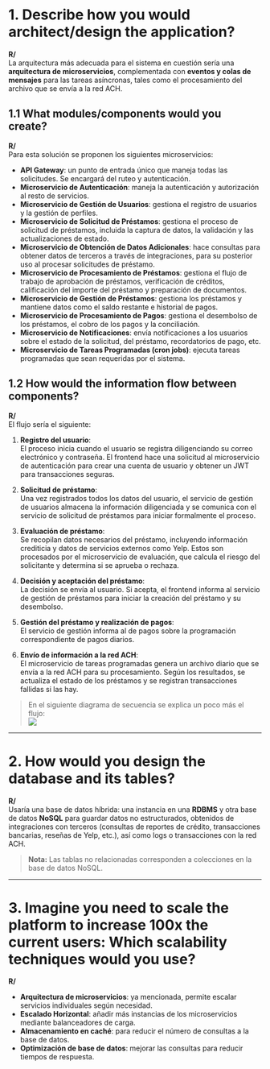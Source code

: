 # 1. Describe how you would architect/design the application?

**R/**  
La arquitectura más adecuada para el sistema en cuestión sería una **arquitectura de microservicios**, complementada con **eventos y colas de mensajes** para las tareas asíncronas, tales como el procesamiento del archivo que se envía a la red ACH.

## 1.1 What modules/components would you create?

**R/**  
Para esta solución se proponen los siguientes microservicios:

- **API Gateway**: un punto de entrada único que maneja todas las solicitudes. Se encargará del ruteo y autenticación.
- **Microservicio de Autenticación**: maneja la autenticación y autorización al resto de servicios.
- **Microservicio de Gestión de Usuarios**: gestiona el registro de usuarios y la gestión de perfiles.
- **Microservicio de Solicitud de Préstamos**: gestiona el proceso de solicitud de préstamos, incluida la captura de datos, la validación y las actualizaciones de estado.
- **Microservicio de Obtención de Datos Adicionales**: hace consultas para obtener datos de terceros a través de integraciones, para su posterior uso al procesar solicitudes de préstamo.
- **Microservicio de Procesamiento de Préstamos**: gestiona el flujo de trabajo de aprobación de préstamos, verificación de créditos, calificación del importe del préstamo y preparación de documentos.
- **Microservicio de Gestión de Préstamos**: gestiona los préstamos y mantiene datos como el saldo restante e historial de pagos.
- **Microservicio de Procesamiento de Pagos**: gestiona el desembolso de los préstamos, el cobro de los pagos y la conciliación.
- **Microservicio de Notificaciones**: envía notificaciones a los usuarios sobre el estado de la solicitud, del préstamo, recordatorios de pago, etc.
- **Microservicio de Tareas Programadas (cron jobs)**: ejecuta tareas programadas que sean requeridas por el sistema.

## 1.2 How would the information flow between components?

**R/**  
El flujo sería el siguiente:

1. **Registro del usuario**:  
   El proceso inicia cuando el usuario se registra diligenciando su correo electrónico y contraseña. El frontend hace una solicitud al microservicio de autenticación para crear una cuenta de usuario y obtener un JWT para transacciones seguras.

2. **Solicitud de préstamo**:  
   Una vez registrados todos los datos del usuario, el servicio de gestión de usuarios almacena la información diligenciada y se comunica con el servicio de solicitud de préstamos para iniciar formalmente el proceso.

3. **Evaluación de préstamo**:  
   Se recopilan datos necesarios del préstamo, incluyendo información crediticia y datos de servicios externos como Yelp. Estos son procesados por el microservicio de evaluación, que calcula el riesgo del solicitante y determina si se aprueba o rechaza.

4. **Decisión y aceptación del préstamo**:  
   La decisión se envía al usuario. Si acepta, el frontend informa al servicio de gestión de préstamos para iniciar la creación del préstamo y su desembolso.

5. **Gestión del préstamo y realización de pagos**:  
   El servicio de gestión informa al de pagos sobre la programación correspondiente de pagos diarios.

6. **Envío de información a la red ACH**:  
   El microservicio de tareas programadas genera un archivo diario que se envía a la red ACH para su procesamiento. Según los resultados, se actualiza el estado de los préstamos y se registran transacciones fallidas si las hay.

> En el siguiente diagrama de secuencia se explica un poco más el flujo:  
[![](https://mermaid.ink/img/pako:eNp9Vctu2zAQ_BWCQIAGcFInfusQQJGdtIaLGlGMooUvtMjIRCVSJSm3SZCP6bGHnvoJ_rEuRUkRbCG-WOLOzgx3l9QzjiRl2MOa_ciZiNiUk1iRdC0Q_DKiDI94RoRBK0Q0WumcKC6Pozc2eqOkMEzQ47Bvw34OQVgiEZeiRSC0oJCpHaxIRBnKnZo-xi4KQt3Akiwpme1bppg2JG0xOi0y5QasVGBKjNSIUEslSMJa9IKZzYqBtMzREuS4ySnTb-stwoPMCtqisjzCkrgNF8wPKxVA5edy04K9ttA7RpEffFiXVT85gZWYa6NKw6uzq6sbr15E71hKeNIBIq1_SkVPHewGYL4HYoyoqjku4p85hvmXe3QvvzPRkAqrUrnd7_80KlUKBzLNEmZI2YqMKe06gR4hKUGCxTKqtKyLVeihW9Cnh0ZscAEePwrQhGDdp4YhP1YshlHZ_3ttvwsufEifQvpnOx9MlX4AFIFvyo3soA0REfx9ZUnmkqbF5q3o9HiQatHZjiS5E21oBTOvjKhawoWDWcV6x3SeGEKhLX6m5Aae3t-xaEue4Om0JnOV_CShgUBGWcS1E3vdd8Qy07RAEjiZJSVUuiwkIgXOQRpNcunqsIV11cNqMloAixAQS0AslbTXi0XZ2UaUN054cXXUdgO5gVF0AERyI9P9bxjrqj7zkrFqlePLSn5atC1BdP-33MkytCUK5uDhWLlgs7FbywXuiIq2fCfdqakR19AtseNt8euK3S8jERxhaIXQJLLjALP8QJKEU6IPNvBRPEhlK_IWehmWJfYjk5OEPwHe3iNUFttslBx3cKw4xZ5ROevglAG3fcXPlmmNzZalbI09eKTsgcBorfFavEAa3BffpEyrTCXzeIs98KHhLc_gLFRfh3pVQcuYCmQuDPb642FBgr1n_At7Z_3B6Lw3GI3G4-54MOmNBh38iL0xLF70h-PLbnc47g0m_ZcOfipkL84Hl6N-rzecdEeXg35vMnz5DwxVLdQ?type=png)](https://mermaid.live/edit#pako:eNp9Vctu2zAQ_BWCQIAGcFInfusQQJGdtIaLGlGMooUvtMjIRCVSJSm3SZCP6bGHnvoJ_rEuRUkRbCG-WOLOzgx3l9QzjiRl2MOa_ciZiNiUk1iRdC0Q_DKiDI94RoRBK0Q0WumcKC6Pozc2eqOkMEzQ47Bvw34OQVgiEZeiRSC0oJCpHaxIRBnKnZo-xi4KQt3Akiwpme1bppg2JG0xOi0y5QasVGBKjNSIUEslSMJa9IKZzYqBtMzREuS4ySnTb-stwoPMCtqisjzCkrgNF8wPKxVA5edy04K9ttA7RpEffFiXVT85gZWYa6NKw6uzq6sbr15E71hKeNIBIq1_SkVPHewGYL4HYoyoqjku4p85hvmXe3QvvzPRkAqrUrnd7_80KlUKBzLNEmZI2YqMKe06gR4hKUGCxTKqtKyLVeihW9Cnh0ZscAEePwrQhGDdp4YhP1YshlHZ_3ttvwsufEifQvpnOx9MlX4AFIFvyo3soA0REfx9ZUnmkqbF5q3o9HiQatHZjiS5E21oBTOvjKhawoWDWcV6x3SeGEKhLX6m5Aae3t-xaEue4Om0JnOV_CShgUBGWcS1E3vdd8Qy07RAEjiZJSVUuiwkIgXOQRpNcunqsIV11cNqMloAixAQS0AslbTXi0XZ2UaUN054cXXUdgO5gVF0AERyI9P9bxjrqj7zkrFqlePLSn5atC1BdP-33MkytCUK5uDhWLlgs7FbywXuiIq2fCfdqakR19AtseNt8euK3S8jERxhaIXQJLLjALP8QJKEU6IPNvBRPEhlK_IWehmWJfYjk5OEPwHe3iNUFttslBx3cKw4xZ5ROevglAG3fcXPlmmNzZalbI09eKTsgcBorfFavEAa3BffpEyrTCXzeIs98KHhLc_gLFRfh3pVQcuYCmQuDPb642FBgr1n_At7Z_3B6Lw3GI3G4-54MOmNBh38iL0xLF70h-PLbnc47g0m_ZcOfipkL84Hl6N-rzecdEeXg35vMnz5DwxVLdQ)

---

# 2. How would you design the database and its tables?

**R/**  
Usaría una base de datos híbrida: una instancia en una **RDBMS** y otra base de datos **NoSQL** para guardar datos no estructurados, obtenidos de integraciones con terceros (consultas de reportes de crédito, transacciones bancarias, reseñas de Yelp, etc.), así como logs o transacciones con la red ACH.

> **Nota:** Las tablas no relacionadas corresponden a colecciones en la base de datos NoSQL.

---

# 3. Imagine you need to scale the platform to increase 100x the current users: Which scalability techniques would you use?

**R/**  
- **Arquitectura de microservicios**: ya mencionada, permite escalar servicios individuales según necesidad.
- **Escalado Horizontal**: añadir más instancias de los microservicios mediante balanceadores de carga.
- **Almacenamiento en caché**: para reducir el número de consultas a la base de datos.
- **Optimización de base de datos**: mejorar las consultas para reducir tiempos de respuesta.